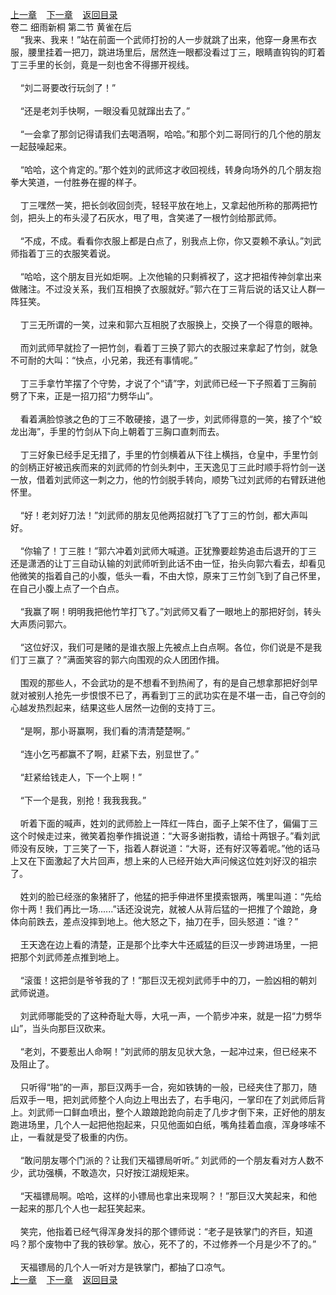 
[上一章](https://github.com/xiaominghe2014/spider_book/blob/master/book/缺月梧桐/第28章.md)&nbsp;&nbsp;&nbsp;&nbsp;[下一章](https://github.com/xiaominghe2014/spider_book/blob/master/book/缺月梧桐/第30章.md)&nbsp;&nbsp;&nbsp;&nbsp;[返回目录](https://github.com/xiaominghe2014/spider_book/blob/master/book/缺月梧桐/README.md)
<br />卷二 细雨新桐 第二节 黄雀在后<br />&nbsp;&nbsp;&nbsp;&nbsp;“我来、我来！”站在前面一个武师打扮的人一步就跳了出来，他穿一身黑布衣服，腰里挂着一把刀，跳进场里后，居然连一眼都没看过丁三，眼睛直钩钩的盯着丁三手里的长剑，竟是一刻也舍不得挪开视线。<br /><br />&nbsp;&nbsp;&nbsp;&nbsp;“刘二哥要改行玩剑了！”<br /><br />&nbsp;&nbsp;&nbsp;&nbsp;“还是老刘手快啊，一眼没看见就蹿出去了。”<br /><br />&nbsp;&nbsp;&nbsp;&nbsp;“一会拿了那剑记得请我们去喝酒啊，哈哈。”和那个刘二哥同行的几个他的朋友一起鼓噪起来。<br /><br />&nbsp;&nbsp;&nbsp;&nbsp;“哈哈，这个肯定的。”那个姓刘的武师这才收回视线，转身向场外的几个朋友抱拳大笑道，一付胜券在握的样子。<br /><br />&nbsp;&nbsp;&nbsp;&nbsp;丁三嘿然一笑，把长剑收回剑壳，轻轻平放在地上，又拿起他所称的那两把竹剑，把头上的布头浸了石灰水，甩了甩，含笑递了一根竹剑给那武师。<br /><br />&nbsp;&nbsp;&nbsp;&nbsp;“不成，不成。看看你衣服上都是白点了，别我点上你，你又耍赖不承认。”刘武师指着丁三的衣服笑着说。<br /><br />&nbsp;&nbsp;&nbsp;&nbsp;“哈哈，这个朋友目光如炬啊。上次他输的只剩裤衩了，这才把祖传神剑拿出来做赌注。不过没关系，我们互相换了衣服就好。”郭六在丁三背后说的话又让人群一阵狂笑。<br /><br />&nbsp;&nbsp;&nbsp;&nbsp;丁三无所谓的一笑，过来和郭六互相脱了衣服换上，交换了一个得意的眼神。<br /><br />&nbsp;&nbsp;&nbsp;&nbsp;而刘武师早就捡了一把竹剑，看着丁三换了郭六的衣服过来拿起了竹剑，就急不可耐的大叫：“快点，小兄弟，我还有事情呢。”<br /><br />&nbsp;&nbsp;&nbsp;&nbsp;丁三手拿竹竿摆了个守势，才说了个“请”字，刘武师已经一下子照着丁三胸前劈了下来，正是一招刀招“力劈华山”。<br /><br />&nbsp;&nbsp;&nbsp;&nbsp;看着满脸惊骇之色的丁三不敢硬接，退了一步，刘武师得意的一笑，接了个“蛟龙出海”，手里的竹剑从下向上朝着丁三胸口直刺而去。<br /><br />&nbsp;&nbsp;&nbsp;&nbsp;丁三好象已经手足无措了，手里的竹剑横着从下往上横挡，仓皇中，手里竹剑的剑柄正好被迅疾而来的刘武师的竹剑头刺中，王天逸见丁三此时顺手将竹剑一送一放，借着刘武师这一刺之力，他的竹剑脱手转向，顺势飞过刘武师的右臂跃进他怀里。<br /><br />&nbsp;&nbsp;&nbsp;&nbsp;“好！老刘好刀法！”刘武师的朋友见他两招就打飞了丁三的竹剑，都大声叫好。<br /><br />&nbsp;&nbsp;&nbsp;&nbsp;“你输了！丁三胜！”郭六冲着刘武师大喊道。正犹豫要趁势追击后退开的丁三还是潇洒的让丁三自动认输的刘武师听到此话不由一怔，抬头向郭六看去，却看见他微笑的指着自己的小腹，低头一看，不由大惊，原来丁三竹剑飞到了自己怀里，在自己小腹上点了一个白点。<br /><br />&nbsp;&nbsp;&nbsp;&nbsp;“我赢了啊！明明我把他竹竿打飞了。”刘武师又看了一眼地上的那把好剑，转头大声质问郭六。<br /><br />&nbsp;&nbsp;&nbsp;&nbsp;“这位好汉，我们可是赌的是谁衣服上先被点上白点啊。各位，你们说是不是我们丁三赢了？”满面笑容的郭六向围观的众人团团作揖。<br /><br />&nbsp;&nbsp;&nbsp;&nbsp;围观的那些人，不会武功的是不想看不到热闹了，有的是自己想拿那把好剑早就对被别人抢先一步恨恨不已了，再看到丁三的武功实在是不堪一击，自己夺剑的心越发热烈起来，结果这些人居然一边倒的支持丁三。<br /><br />&nbsp;&nbsp;&nbsp;&nbsp;“是啊，那小哥赢啊，我们看的清清楚楚啊。”<br /><br />&nbsp;&nbsp;&nbsp;&nbsp;“连小乞丐都赢不了啊，赶紧下去，别显世了。”<br /><br />&nbsp;&nbsp;&nbsp;&nbsp;“赶紧给钱走人，下一个上啊！”<br /><br />&nbsp;&nbsp;&nbsp;&nbsp;“下一个是我，别抢！我我我我。”<br /><br />&nbsp;&nbsp;&nbsp;&nbsp;听着下面的喊声，姓刘的武师脸上一阵红一阵白，面子上架不住了，偏偏丁三这个时候走过来，微笑着抱拳作揖说道：“大哥多谢指教，请给十两银子。”看刘武师没有反映，丁三笑了一下，指着人群说道：“大哥，还有好汉等着呢。”他的话马上又在下面激起了大片回声，想上来的人已经开始大声问候这位姓刘好汉的祖宗了。<br /><br />&nbsp;&nbsp;&nbsp;&nbsp;姓刘的脸已经涨的象猪肝了，他猛的把手伸进怀里摸索银两，嘴里叫道：“先给你十两！我们再比一场......”话还没说完，就被人从背后猛的一把推了个踉跄，身体向前跌去，差点没摔到地上。他大怒之下，抽刀在手，回头怒道：“谁？”<br /><br />&nbsp;&nbsp;&nbsp;&nbsp;王天逸在边上看的清楚，正是那个比李大牛还威猛的巨汉一步跨进场里，一把把那个刘武师差点推到地上。<br /><br />&nbsp;&nbsp;&nbsp;&nbsp;“滚蛋！这把剑是爷爷我的了！”那巨汉无视刘武师手中的刀，一脸凶相的朝刘武师说道。<br /><br />&nbsp;&nbsp;&nbsp;&nbsp;刘武师哪能受的了这种奇耻大辱，大吼一声，一个箭步冲来，就是一招“力劈华山”，当头向那巨汉砍来。<br /><br />&nbsp;&nbsp;&nbsp;&nbsp;“老刘，不要惹出人命啊！”刘武师的朋友见状大急，一起冲过来，但已经来不及阻止了。<br /><br />&nbsp;&nbsp;&nbsp;&nbsp;只听得“啪”的一声，那巨汉两手一合，宛如铁铸的一般，已经夹住了那刀，随后双手一甩，把刘武师整个人向边上甩出去了，右手电闪，一掌印在了刘武师后背上。刘武师一口鲜血喷出，整个人踉踉跄跄向前走了几步才倒下来，正好他的朋友跑进场里，几个人一起把他抱起来，只见他面如白纸，嘴角挂着血痕，浑身哆嗦不止，一看就是受了极重的内伤。<br /><br />&nbsp;&nbsp;&nbsp;&nbsp;“敢问朋友哪个门派的？让我们天福镖局听听。” 刘武师的一个朋友看对方人数不少，武功强横，不敢造次，只好按江湖规矩来。<br /><br />&nbsp;&nbsp;&nbsp;&nbsp;“天福镖局啊。哈哈，这样的小镖局也拿出来现啊？！”那巨汉大笑起来，和他一起来的那几个人也一起狂笑起来。<br /><br />&nbsp;&nbsp;&nbsp;&nbsp;笑完，他指着已经气得浑身发抖的那个镖师说：“老子是铁掌门的齐巨，知道吗？那个废物中了我的铁砂掌。放心，死不了的，不过修养一个月是少不了的。”<br /><br />&nbsp;&nbsp;&nbsp;&nbsp;天福镖局的几个人一听对方是铁掌门，都抽了口凉气。 <br />
[上一章](https://github.com/xiaominghe2014/spider_book/blob/master/book/缺月梧桐/第28章.md)&nbsp;&nbsp;&nbsp;&nbsp;[下一章](https://github.com/xiaominghe2014/spider_book/blob/master/book/缺月梧桐/第30章.md)&nbsp;&nbsp;&nbsp;&nbsp;[返回目录](https://github.com/xiaominghe2014/spider_book/blob/master/book/缺月梧桐/README.md)
